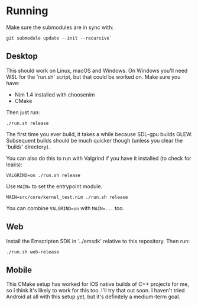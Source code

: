 # Running

Make sure the submodules are in sync with:

```
git submodule update --init --recursive`
```

## Desktop

This should work on Linux, macOS and Windows. On Windows you'll need WSL for
the 'run.sh' script, but that could be worked on. Make sure you have:

- Nim 1.4 installed with choosenim
- CMake

Then just run:

```
./run.sh release
```

The first time you ever build, it takes a while because SDL-gpu builds GLEW.
Subsequent builds should be much quicker though (unless you clear the 'build/'
directory).

You can also do this to run with Valgrind if you have it installed (to check for leaks):

```
VALGRIND=on ./run.sh release
```

Use `MAIN=` to set the entrypoint module.

```
MAIN=src/core/kernel_test.nim ./run.sh release
```

You can combine `VALGRIND=on` with `MAIN=...` too.

## Web

Install the Emscripten SDK in '../emsdk' relative to this repository. Then run:

```
./run.sh web-release
```

## Mobile

This CMake setup has worked for iOS native builds of C++ projects for me, so I
think it's likely to work for this too. I'll try that out soon. I haven't tried
Android at all with this setup yet, but it's definitely a medium-term goal.

